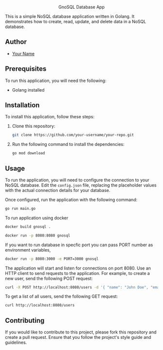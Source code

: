 <p align="center">GnoSQL Database App</p>

This is a simple NoSQL database application written in Golang. It demonstrates how to create, read, update, and delete data in a NoSQL database.

## Author

-   [Your Name](https://github.com/Nandha23311/)

## Prerequisites

To run this application, you will need the following:

-   Golang installed

## Installation

To install this application, follow these steps:

1. Clone this repository:

    ```bash
    git clone https://github.com/your-username/your-repo.git
    ```

2. Run the following command to install the dependencies:
    ```bash
    go mod download
    ```

## Usage

To run the application, you will need to configure the connection to your NoSQL database. Edit the `config.json` file, replacing the placeholder values with the actual connection details for your database.

Once configured, run the application with the following command:

```bash
go run main.go
```

To run application using docker

```bash
docker build gnosql .

docker run -p 8080:8080 gnosql
```

If you want to run database in specfic port you can pass PORT number as environment variables,

```bash
docker run -p 8080:3000 -e PORT=3000 gnosql
```

The application will start and listen for connections on port 8080. Use an HTTP client to send requests to the application. For example, to create a new user, send the following POST request:

```bash
curl -X POST http://localhost:8080/users -d '{ "name": "John Doe", "email": "johndoe@example.com" }'
```

To get a list of all users, send the following GET request:

```bash
curl http://localhost:8080/users
```

## Contributing

If you would like to contribute to this project, please fork this repository and create a pull request. Ensure that you follow the project's style guide and guidelines.
